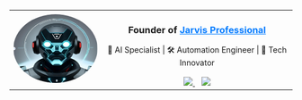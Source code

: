 <div align="center">
  <table>
    <tr>
      <td width="150" align="center">
        <a href="https://github.com/Jarvis-Professional">
          <img src="image.png" width="150" height="123" style="border-radius: 50%;" style="border-radius: 50%;" />
        </a>
      </td>
      <td align="center">
        <h3>
          <b>Founder of 
            <a href="https://github.com/Jarvis-Professional" style="color: #007bff;">
              Jarvis Professional
            </a>
          </b>
        </h3>
        🤖 AI Specialist | 🛠 Automation Engineer | 🚀 Tech Innovator  
        <br><br>
        <a href="https://github.com/Arnav3241">
          <img src="https://cdn-icons-png.flaticon.com/512/25/25231.png" width="20" />
        </a>
        &nbsp;&nbsp;
        <a href="https://www.youtube.com/@jarvis-v13">
          <img src="https://cdn-icons-png.flaticon.com/512/1384/1384060.png" width="20" />
        </a>
      </td>
    </tr>
  </table>
</div>
